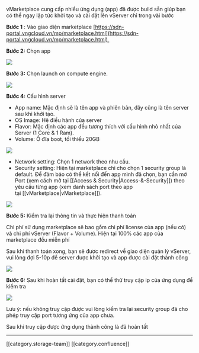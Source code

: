 vMarketplace cung cấp nhiều ứng dụng (app) đã được build sẵn giúp bạn có thể ngay lập tức khởi tạo và cài đặt lên vServer chỉ trong vài bước

 **Bước 1** : Vào giao diện marketplace [https://sdn-portal.vngcloud.vn/mp/marketplace.html](https://sdn-portal.vngcloud.vn/mp/marketplace.html) 

 **Bước 2:**  Chọn app 

![](images/storage/image2019-9-24_0-38-47.png)

 **Bước 3:**  Chọn launch on compute engine. 

![](images/storage/image2019-9-24_0-39-40.png)

 **Bước 4:**  Cấu hình server 


* App name: Mặc định sẽ là tên app và phiên bản, đây cũng là tên server sau khi khởi tạo. 
* OS Image: Hệ điều hành của server 
* Flavor: Mặc định các app đều tương thích với cấu hình nhỏ nhất của Server (1 Core & 1 Ram). 
* Volume: Ổ đĩa boot, tối thiểu 20GB 

![](images/storage/image2019-9-24_0-42-18.png)


* Network setting: Chọn 1 network theo nhu cầu. 
* Security setting: Hiện tại marketplace chỉ cho chọn 1 security group là default. Để đảm bảo có thể kết nối đến app mình đã chọn, bạn cần mở Port (xem cách mở tại [[Access & Security|Access-&-Security]]) theo yêu cầu từng app (xem danh sách port theo app tại [[vMarketplace|vMarketplace]]). 

![](images/storage/image2019-9-24_0-52-5.png)

 **Bước 5:**  Kiểm tra lại thông tin và thực hiện thanh toán 

Chi phí sử dụng marketplace sẽ bao gồm chi phí license của app (nếu có) và chi phí vServer (Flavor + Volume). Hiện tại 100% các app của marketplace đều miễn phí 

Sau khi thanh toán xong, bạn sẽ được redirect về giao diện quản lý vServer, vui lòng đợi 5-10p để server được khởi tạo và app được cài đặt thành công 

![](images/storage/image2019-9-24_0-59-31.png)

 **Bước 6:**  Sau khi hoàn tất cài đặt, bạn có thể thử truy cập ip của ứng dụng để kiểm tra 

![](images/storage/image2019-9-24_1-1-4.png)

Lưu ý: nếu không truy cập được vui lòng kiểm tra lại security group đã cho phép truy cập port tương ứng của app chưa. 

Sau khi truy cập được ứng dụng thành công là đã hoàn tất









*****

[[category.storage-team]] 
[[category.confluence]] 
